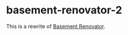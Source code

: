 # basement-renovator-2

This is a rewrite of [Basement Renovator](https://github.com/Basement-Renovator/Basement-Renovator).
